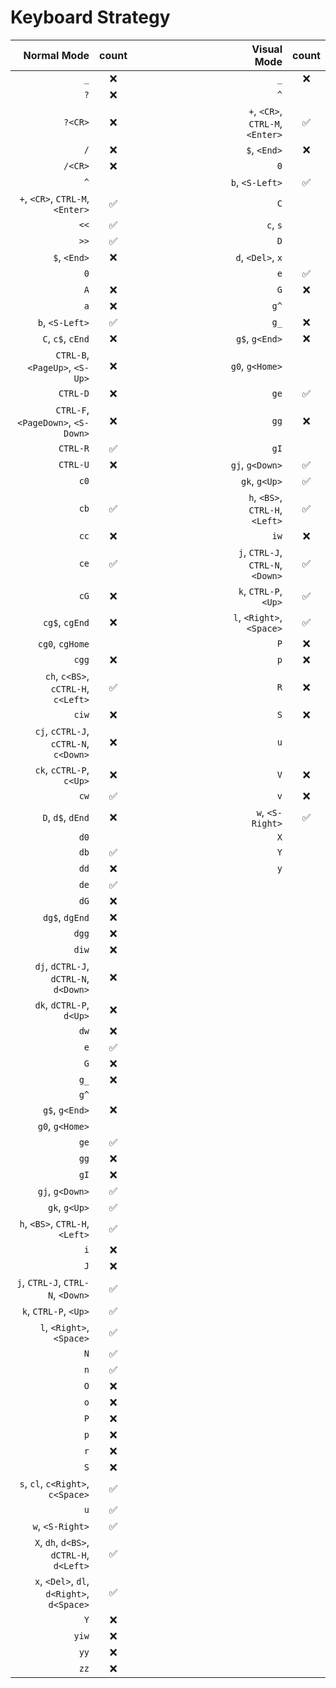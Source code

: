 # Keyboard Strategy

| Normal Mode                                 | count | &emsp;&emsp;&emsp;&emsp;&emsp;&emsp;&emsp;&emsp; | Visual Mode  | count | 
| ---:                                        | :---: | :---:                                | ---:                                       | :---:
| `_`                                         | ❌️    |                                      | `_`                                        | ❌️              
| `?`                                         | ❌️    |                                      | `^`                                        |                 
| `?<CR>`                                     | ❌️    |                                      | `+`, `<CR>`, `CTRL-M`, `<Enter>`           | ✅️              
| `/`                                         | ❌️    |                                      | `$`, `<End>`                               | ❌️              
| `/<CR>`                                     | ❌️    |                                      | `0`                                        |                 
| `^`                                         |       |                                      | `b`, `<S-Left>`                            | ✅️️              
| `+`, `<CR>`, `CTRL-M`, `<Enter>`            | ✅️️    |                                      | `C`                                        |                 
| `<<`                                        | ✅️️    |                                      | `c`, `s`                                   |                 
| `>>`                                        | ✅️️    |                                      | `D`                                        |                 
| `$`, `<End>`                                | ❌️    |                                      | `d`, `<Del>`, `x`                          |                 
| `0`                                         |       |                                      | `e`                                        | ✅️️              
| `A`                                         | ❌️    |                                      | `G`                                        | ❌️              
| `a`                                         | ❌️    |                                      | `g^`                                       |                 
| `b`, `<S-Left>`                             | ✅️️    |                                      | `g_`                                       | ❌️
| `C`, `c$`, `cEnd`                           | ❌️    |                                      | `g$`, `g<End>`                             | ❌️              
| `CTRL-B`, `<PageUp>`, `<S-Up>`              | ❌️    |                                      | `g0`, `g<Home>`                            |                 
| `CTRL-D`                                    | ❌️    |                                      | `ge`                                       | ✅️️              
| `CTRL-F`, `<PageDown>`, `<S-Down>`          | ❌️    |                                      | `gg`                                       | ❌️              
| `CTRL-R`                                    | ✅️️    |                                      | `gI`                                       |                 
| `CTRL-U`                                    | ❌️    |                                      | `gj`, `g<Down>`                            | ✅️              
| `c0`                                        |       |                                      | `gk`, `g<Up>`                              | ✅️              
| `cb`                                        | ✅️️    |                                      | `h`, `<BS>`, `CTRL-H`, `<Left>`            | ✅️              
| `cc`                                        | ❌️    |                                      | `iw`                                       | ❌️              
| `ce`                                        | ✅️️    |                                      | `j`, `CTRL-J`, `CTRL-N`, `<Down>`          | ✅️              
| `cG`                                        | ❌️    |                                      | `k`, `CTRL-P`, `<Up>`                      | ✅️              
| `cg$`, `cgEnd`                              | ❌️    |                                      | `l`, `<Right>`, `<Space>`                  | ✅️              
| `cg0`, `cgHome`                             |       |                                      | `P`                                        | ❌️              
| `cgg`                                       | ❌️    |                                      | `p`                                        | ❌️              
| `ch`, `c<BS>`, `cCTRL-H`, `c<Left>`         | ✅️️    |                                      | `R`                                        | ❌️              
| `ciw`                                       | ❌️    |                                      | `S`                                        | ❌️              
| `cj`, `cCTRL-J`, `cCTRL-N`, `c<Down>`       | ❌️    |                                      | `u`                                        |         
| `ck`, `cCTRL-P`, `c<Up>`                    | ❌️    |                                      | `V`                                        | ❌️              
| `cw`                                        | ✅️️    |                                      | `v`                                        | ❌️              
| `D`, `d$`, `dEnd`                           | ❌️    |                                      | `w`, `<S-Right>`                           | ✅️️              
| `d0`                                        |       |                                      | `X`                                        |                 
| `db`                                        | ✅️️    |                                      | `Y`                                        |                                        
| `dd`                                        | ❌️    |                                      | `y`                                        |                  
| `de`                                        | ✅️️    |                                      
| `dG`                                        | ❌️    |                                      
| `dg$`, `dgEnd`                              | ❌️    |
| `dgg`                                       | ❌️    |                                      
| `diw`                                       | ❌️    |                                      
| `dj`, `dCTRL-J`, `dCTRL-N`, `d<Down>`       | ❌️    |                                      
| `dk`, `dCTRL-P`, `d<Up>`                    | ❌️    |                                      
| `dw`                                        | ❌️    |                                     
| `e`                                         | ✅️️    |                                      
| `G`                                         | ❌️    |                                      
| `g_`                                        | ❌️    |                                        
| `g^`                                        |       |                                      
| `g$`, `g<End>`                              | ❌️    |                                      
| `g0`, `g<Home>`                             |       |                                      
| `ge`                                        | ✅️️    |
| `gg`                                        | ❌️    |
| `gI`                                        | ❌️    |
| `gj`, `g<Down>`                             | ✅️    |
| `gk`, `g<Up>`                               | ✅️    |
| `h`, `<BS>`, `CTRL-H`, `<Left>`             | ✅️    |
| `i`                                         | ❌️    |
| `J`                                         | ❌️    |
| `j`, `CTRL-J`, `CTRL-N`, `<Down>`           | ✅    |
| `k`, `CTRL-P`, `<Up>`                       | ✅    |
| `l`, `<Right>`, `<Space>`                   | ✅    |
| `N`                                         | ✅️    |
| `n`                                         | ✅️    |
| `O`                                         | ❌️    |
| `o`                                         | ❌️    |
| `P`                                         | ❌️    |
| `p`                                         | ❌️    |
| `r`                                         | ❌️    |
| `S`                                         | ❌️    | ️
| `s`, `cl`, `c<Right>`, `c<Space>`           | ✅️️    |
| `u`                                         | ✅️️    |
| `w`, `<S-Right>`                            | ✅️️    |
| `X`, `dh`, `d<BS>`, `dCTRL-H`, `d<Left>`    | ✅️️    |
| `x`, `<Del>`, `dl`, `d<Right>`, `d<Space>`  | ✅️️    |
| `Y`                                         | ❌️    |
| `yiw`                                       | ❌️    |
| `yy`                                        | ❌️    |
| `zz`                                        | ❌️    |
